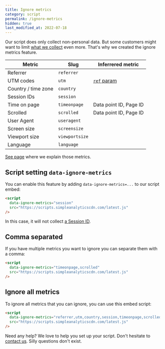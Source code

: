 ```yaml
---
title: Ignore metrics
category: script
permalink: /ignore-metrics
hidden: true
last_modified_at: 2022-07-18
---
```


Our script does only collect non-personal data. But some customers might want to limit [what we collect](/what-we-collect) even more. That's why we created the ignore metrics feature.

| Metric              | Slug           | Inferrered metric      |
| ------------------- | -------------- | ---------------------- |
| Referrer            | `referrer`     |                        |
| UTM codes           | `utm`          | [`ref` param][0]       |
| Country / time zone | `country`      |                        |
| Session IDs         | `session`      |                        |
| Time on page        | `timeonpage`   | Data point ID, Page ID |
| Scrolled            | `scrolled`     | Data point ID, Page ID |
| User Agent          | `useragent`    |                        |
| Screen size         | `screensize`   |                        |
| Viewport size       | `viewportsize` |                        |
| Language            | `language`     |                        |

[0]: /how-to-use-url-parameters#using-a-url-parameter

<style>
  /* Apply styling to first table */
  .content div.table-wrapper {
    overflow: auto;
  }
  .content div.table-wrapper td {
    white-space: nowrap;
  }

  .content table td,
  .content table th {
    font-size: 14px;
  }
</style>

[See page](/metrics) where we explain those metrics.

## Script setting `data-ignore-metrics`

You can enable this feature by adding `data-ignore-metrics=...` to our script embed:

```html
<script
  data-ignore-metrics="session"
  src="https://scripts.simpleanalyticscdn.com/latest.js"
/>
```

In this case, it will not collect [a Session ID](/metrics#ids).

## Comma separated

If you have multiple metrics you want to ignore you can separate them with a comma:

```html
<script
  data-ignore-metrics="timeonpage,scrolled"
  src="https://scripts.simpleanalyticscdn.com/latest.js"
/>
```

## Ignore all metrics

To ignore all metrics that you can ignore, you can use this embed script:

```html
<script
  data-ignore-metrics="referrer,utm,country,session,timeonpage,scrolled,useragent,screensize,viewportsize,language"
  src="https://scripts.simpleanalyticscdn.com/latest.js"
/>
```

Need any help? We love to help you set up your script. Don't hesitate to [contact us](https://simpleanalytics.com/contact). Silly questions don't exist.
